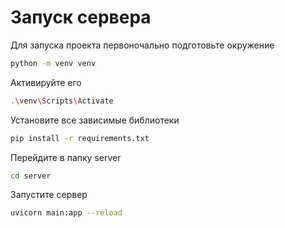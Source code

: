 # Запуск сервера
Для запуска проекта первоночально подготовьте окружение
```bash
python -m venv venv
```
Активируйте его
```bash
.\venv\Scripts\Activate
```
Установите все зависимые библиотеки
```bash
pip install -r requirements.txt
```
Перейдите в папку server
```bash
cd server
```
  Запустите сервер
```bash
uvicorn main:app --reload
```
